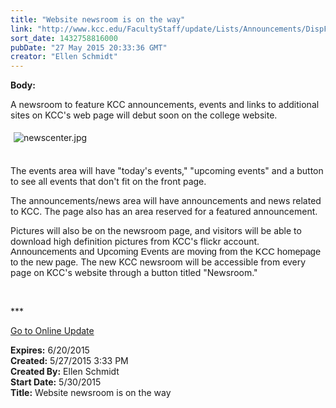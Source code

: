 ```yaml
---
title: "Website newsroom is on the way"
link: "http://www.kcc.edu/FacultyStaff/update/Lists/Announcements/DispForm.aspx?ID=1940"
sort_date: 1432758816000
pubDate: "27 May 2015 20:33:36 GMT"
creator: "Ellen Schmidt"
---
```


<div><b>Body:</b> <div class="ExternalClass3C1CE92DD8F34BB5A1C50B489660D168"><p>​A newsroom to feature KCC announcements, events and links to additional sites on KCC's web page will debut soon on the college website.</p>
<p><img alt="newscenter.jpg" src="/FacultyStaff/update/Documents/newscenter.jpg" style="margin:5px" /><br /><br /></p>
<p>The events area will have &quot;today's events,&quot; &quot;upcoming events&quot; and a button to see all events that don't fit on the front page.</p>
<p>The announcements/news area will have announcements and news related to KCC. The page also has an area reserved for a featured announcement.</p>
<p>Pictures will also be on the newsroom page, and visitors will be able to download high definition pictures from KCC's flickr account. <span style="font-size:11pt;font-family:&quot;arial&quot;, &quot;sans-serif&quot;">Announcements and Upcoming Events are moving from the KCC homepage to the new page. </span>The new KCC newsroom will be accessible from every page on KCC's website through a button titled &quot;Newsroom.&quot;</p>
<p> </p>
<p>***</p>
<p><a href="/update">Go to Online Update</a></p></div></div>
<div><b>Expires:</b> 6/20/2015</div>
<div><b>Created:</b> 5/27/2015 3:33 PM</div>
<div><b>Created By:</b> Ellen Schmidt</div>
<div><b>Start Date:</b> 5/30/2015</div>
<div><b>Title:</b> Website newsroom is on the way</div>
